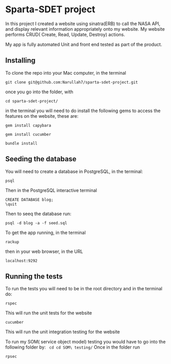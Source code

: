 # Sparta-SDET project

In this project I created a website using sinatra(ERB) to call the NASA API, and display relevant information appropriately onto my website. My website performs CRUD( Create, Read, Update, Destroy) actions.

My app is fully automated Unit and front end tested as part of the product.

## Installing

To clone the repo into your Mac computer, in the terminal

```
git clone git@github.com:Narullah7/sparta-sdet-project.git
```
once you go into the folder, with
```
cd sparta-sdet-project/
```
 in the terminal you will need to do install the following gems to access the features on the website, these are:

```
gem install capybara
```
```
gem install cucumber
```
```
bundle install

```
## Seeding the database
You will need to create a database in PostgreSQL, in the terminal:
```
psql
```
Then in the PostgreSQL interactive terminal
```
CREATE DATABASE blog;
\quit
```
Then to seeq the database run:
```
psql -d blog -a -f seed.sql
```

To get the app running, in the terminal

```
rackup
```
then in your web browser, in the URL
```
localhost:9292
```
## Running the tests

To run the tests you will need to be in the root directory and in the terminal do:
```
rspec
```
This will run the unit tests for the website
```
cucumber
```
This will run the unit integration testing for the website

To run my SOM( service object model) testing you would have to go into the following folder by:
``` cd cd SOM\ testing/``` Once in the folder run
```
rpsec
```
